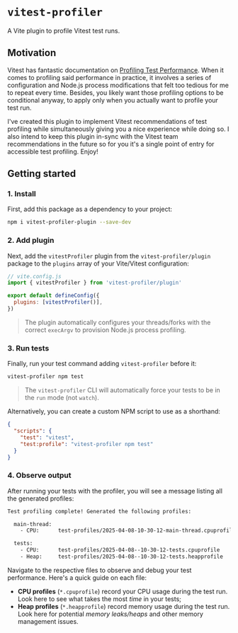 # `vitest-profiler`

A Vite plugin to profile Vitest test runs.

## Motivation

Vitest has fantastic documentation on [Profiling Test Performance](https://vitest.dev/guide/profiling-test-performance.html). When it comes to profiling said performance in practice, it involves a series of configuration and Node.js process modifications that felt too tedious for me to repeat every time. Besides, you likely want those profiling options to be conditional anyway, to apply only when you actually want to profile your test run.

I've created this plugin to implement Vitest recommendations of test profiling while simultaneously giving you a nice experience while doing so. I also intend to keep this plugin in-sync with the Vitest team recommendations in the future so for you it's a single point of entry for accessible test profiling. Enjoy!

## Getting started

### 1. Install

First, add this package as a dependency to your project:

```sh
npm i vitest-profiler-plugin --save-dev
```

### 2. Add plugin

Next, add the `vitestProfiler` plugin from the `vitest-profiler/plugin` package to the `plugins` array of your Vite/Vitest configuration:

```js
// vite.config.js
import { vitestProfiler } from 'vitest-profiler/plugin'

export default defineConfig({
  plugins: [vitestProfiler()],
})
```

> The plugin automatically configures your threads/forks with the correct `execArgv` to provision Node.js process profiling.

### 3. Run tests

Finally, run your test command adding `vitest-profiler` before it:

```sh
vitest-profiler npm test
```

> The `vitest-profiler` CLI will automatically force your tests to be in the `run` mode (not `watch`).

Alternatively, you can create a custom NPM script to use as a shorthand:

```json
{
  "scripts": {
    "test": "vitest",
    "test:profile": "vitest-profiler npm test"
  }
}
```

### 4. Observe output

After running your tests with the profiler, you will see a message listing all the generated profiles:

```sh
Test profiling complete! Generated the following profiles:

  main-thread:
    - CPU:      test-profiles/2025-04-08-10-30-12-main-thread.cpuprofile

  tests:
    - CPU:      test-profiles/2025-04-08--10-30-12-tests.cpuprofile
    - Heap:     test-profiles/2025-04-08--10-30-12-tests.heapprofile
```

Navigate to the respective files to observe and debug your test performance. Here's a quick guide on each file:

- **CPU profiles** (`*.cpuprofile`) record your CPU usage during the test run. Look here to see what takes the most _time_ in your tests;
- **Heap profiles** (`*.heapprofile`) record memory usage during the test run. Look here for potential _memory leaks/heaps_ and other memory management issues.
